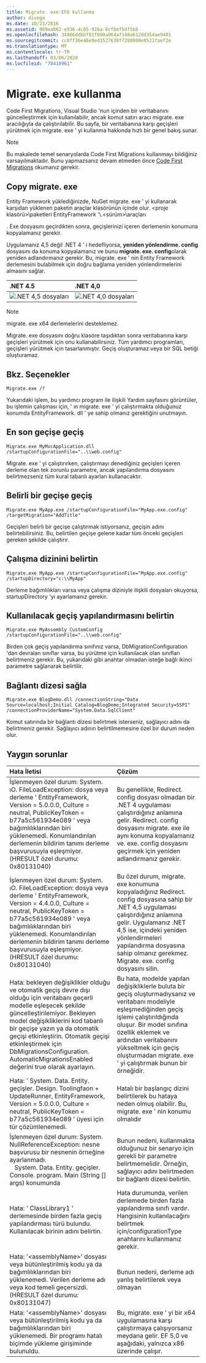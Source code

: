 ```yaml
---
title: Migrate. exe-EF6 kullanma
author: divega
ms.date: 10/23/2016
ms.assetid: 989ea862-e936-4c85-926a-8cfbef5df5b8
ms.openlocfilehash: 34866ddbbf81f090a064af148a612dd354ae9401
ms.sourcegitcommit: cc0ff36e46e9ed3527638f7208000e8521faef2e
ms.translationtype: MT
ms.contentlocale: tr-TR
ms.lasthandoff: 03/06/2020
ms.locfileid: "78418961"
---
```

# <a name="using-migrateexe"></a>Migrate. exe kullanma
Code First Migrations, Visual Studio 'nun içinden bir veritabanını güncelleştirmek için kullanılabilir, ancak komut satırı aracı migrate. exe aracılığıyla da çalıştırılabilir. Bu sayfa, bir veritabanına karşı geçişleri yürütmek için migrate. exe ' yi kullanma hakkında hızlı bir genel bakış sunar.

> [!NOTE]
> Bu makalede temel senaryolarda Code First Migrations kullanmayı bildiğiniz varsayılmaktadır. Bunu yapmazsanız devam etmeden önce [Code First Migrations](~/ef6/modeling/code-first/migrations/index.md) okumanız gerekir.

## <a name="copy-migrateexe"></a>Copy migrate. exe

Entity Framework yüklediğinizde, NuGet migrate. exe ' yi kullanarak karşıdan yüklenen paketin araçlar klasörünün içinde olur. &lt;proje klasörü&gt;\\paketleri EntityFramework '\\.&lt;sürüm&gt;\\araçları

. Exe dosyasını geçirdikten sonra, geçişlerinizi içeren derlemenin konumuna kopyalamanız gerekir.

Uygulamanız 4,5 değil .NET 4 ' i hedefliyorsa, **yeniden yönlendirme. config** dosyasını da konuma kopyalamanız ve bunu **migrate. exe. config**olarak yeniden adlandırmanız gerekir. Bu, migrate. exe ' nin Entity Framework derlemesini bulabilmek için doğru bağlama yeniden yönlendirmelerini almasını sağlar.

| .NET 4.5                                      | .NET 4,0                                      |
|:----------------------------------------------|:----------------------------------------------|
| ![.NET 4,5 dosyaları](~/ef6/media/net45files.png) | ![.NET 4,0 dosyaları](~/ef6/media/net40files.png) |

> [!NOTE]
> migrate. exe x64 derlemelerini desteklemez.

Migrate. exe dosyasını doğru klasöre taşıdıktan sonra veritabanına karşı geçişleri yürütmek için onu kullanabilirsiniz. Tüm yardımcı programları, geçişleri yürütmek için tasarlanmıştır. Geçiş oluşturamaz veya bir SQL betiği oluşturamaz.

## <a name="see-options"></a>Bkz. Seçenekler

``` console
Migrate.exe /?
```

Yukarıdaki işlem, bu yardımcı program ile ilişkili Yardım sayfasını görüntüler, bu işlemin çalışması için, ' ın migrate. exe ' yi çalıştırmakta olduğunuz konumda EntityFramework. dll ' ye sahip olmanız gerektiğini unutmayın.

## <a name="migrate-to-the-latest-migration"></a>En son geçişe geçiş

``` console
Migrate.exe MyMvcApplication.dll /startupConfigurationFile="..\\web.config"
```

Migrate. exe ' yi çalıştırırken, çalıştırmayı denediğiniz geçişleri içeren derleme olan tek zorunlu parametre, ancak yapılandırma dosyasını belirtmezseniz tüm kural tabanlı ayarları kullanacaktır.

## <a name="migrate-to-a-specific-migration"></a>Belirli bir geçişe geçiş

``` console
Migrate.exe MyApp.exe /startupConfigurationFile="MyApp.exe.config" /targetMigration="AddTitle"
```

Geçişleri belirli bir geçişe çalıştırmak istiyorsanız, geçişin adını belirtebilirsiniz. Bu, belirtilen geçişe gelene kadar tüm önceki geçişleri gereken şekilde çalıştırır.

## <a name="specify-working-directory"></a>Çalışma dizinini belirtin

``` console
Migrate.exe MyApp.exe /startupConfigurationFile="MyApp.exe.config" /startupDirectory="c:\\MyApp"
```

Derleme bağımlılıkları varsa veya çalışma diziniyle ilişkili dosyaları okuyorsa, startupDirectory 'yi ayarlamanız gerekir.

## <a name="specify-migration-configuration-to-use"></a>Kullanılacak geçiş yapılandırmasını belirtin

``` console
Migrate.exe MyAssembly CustomConfig /startupConfigurationFile="..\\web.config"
```

Birden çok geçiş yapılandırma sınıfınız varsa, DbMigrationConfiguration 'dan devralan sınıflar varsa, bu yürütme için kullanılacak olan sınıfları belirtmeniz gerekir. Bu, yukarıdaki gibi anahtar olmadan isteğe bağlı ikinci parametre sağlanarak belirtilir.

## <a name="provide-connection-string"></a>Bağlantı dizesi sağla

``` console
Migrate.exe BlogDemo.dll /connectionString="Data Source=localhost;Initial Catalog=BlogDemo;Integrated Security=SSPI" /connectionProviderName="System.Data.SqlClient"
```

Komut satırında bir bağlantı dizesi belirtmek isterseniz, sağlayıcı adını da belirtmeniz gerekir. Sağlayıcı adının belirtilmemesine özel bir durum neden olur.

## <a name="common-problems"></a>Yaygın sorunlar

| Hata İletisi                                                                                                                                                                                                                                                                                                                      | Çözüm                                                                                                                                                                                                                                                                                             |
|:-----------------------------------------------------------------------------------------------------------------------------------------------------------------------------------------------------------------------------------------------------------------------------------------------------------------------------------|:-----------------------------------------------------------------------------------------------------------------------------------------------------------------------------------------------------------------------------------------------------------------------------------------------------|
| İşlenmeyen özel durum: System. ıO. FileLoadException: dosya veya derleme ' EntityFramework, Version = 5.0.0.0, Culture = neutral, PublicKeyToken = b77a5c561934e089 ' veya bağımlılıklarından biri yüklenemedi. Konumlandırılan derlemenin bildirim tanımı derleme başvurusuyla eşleşmiyor. (HRESULT özel durumu: 0x80131040)         | Bu genellikle, Redirect. config dosyası olmadan bir .NET 4 uygulaması çalıştırdığınız anlamına gelir. Redirect. config dosyasını migrate. exe ile aynı konuma kopyalamanız ve. exe. config dosyasını geçirmek için yeniden adlandırmanız gerekir.                                                                                       |
| İşlenmeyen özel durum: System. ıO. FileLoadException: dosya veya derleme ' EntityFramework, Version = 4.4.0.0, Culture = neutral, PublicKeyToken = b77a5c561934e089 ' veya bağımlılıklarından biri yüklenemedi. Konumlandırılan derlemenin bildirim tanımı derleme başvurusuyla eşleşmiyor. (HRESULT özel durumu: 0x80131040)          | Bu özel durum, migrate. exe konumuna kopyaladığınız Redirect. config dosyasına sahip bir .NET 4,5 uygulaması çalıştırdığınız anlamına gelir. Uygulamanız .NET 4,5 ise, içindeki yeniden yönlendirmeleri yapılandırma dosyasına sahip olmanız gerekmez. Migrate. exe. config dosyasını silin.                                    |
| Hata: bekleyen değişiklikler olduğu ve otomatik geçiş devre dışı olduğu için veritabanı geçerli modelle eşleşecek şekilde güncelleştirilemiyor. Bekleyen model değişikliklerini kod tabanlı bir geçişe yazın ya da otomatik geçişi etkinleştirin. Otomatik geçişi etkinleştirmek için DbMigrationsConfiguration. AutomaticMigrationsEnabled değerini true olarak ayarlayın. | Bu hata, modelde yapılan değişikliklerle buluta bir geçiş oluşturmadıysanız ve veritabanı modeliyle eşleşmediğinden geçiş işlemi çalıştırıldığında oluşur. Bir model sınıfına özellik eklemek ve ardından veritabanını yükseltmek için geçiş oluşturmadan migrate. exe ' yi çalıştırmak bunun bir örneğidir. |
| Hata: ' System. Data. Entity. geçişler. Design. Toolingfaon + UpdateRunner, EntityFramework, Version = 5.0.0.0, Culture = neutral, PublicKeyToken = b77a5c561934e089 ' üyesi için tür çözümlenemedi.                                                                                                                                       | Hatalı bir başlangıç dizini belirtilerek bu hataya neden olmuş olabilir. Bu, migrate. exe ' nin konumu olmalıdır                                                                                                                                                                                      |
| İşlenmeyen özel durum: System. NullReferenceException: nesne başvurusu bir nesnenin örneğine ayarlanmadı. <br/>   System. Data. Entity. geçişler. Console. program. Main (String [] args) konumunda                                                                                                                                             | Bunun nedeni, kullanmakta olduğunuz bir senaryo için gerekli bir parametre belirtmemelidir. Örneğin, sağlayıcı adını belirtmeden bir bağlantı dizesi belirtin.                                                                                                                        |
| Hata: ' ClassLibrary1 ' derlemesinde birden fazla geçiş yapılandırması türü bulundu. Kullanılacak birinin adını belirtin.                                                                                                                                                                                                  | Hata durumunda, verilen derlemede birden fazla yapılandırma sınıfı vardır. Hangisinin kullanılacağını belirtmek için/configurationType anahtarını kullanmanız gerekir.                                                                                                                                           |
| Hata: '&lt;assemblyName&gt;' dosyası veya bütünleştirilmiş kodu ya da bağımlılıklarından biri yüklenemedi. Verilen derleme adı veya kod temeli geçersizdi. (HRESULT özel durumu: 0x80131047)                                                                                                                                                    | Bunun nedeni, derleme adı yanlış belirtilerek veya olmayan                                                                                                                                                                                                                          |
| Hata: '&lt;assemblyName&gt;' dosyası veya bütünleştirilmiş kodu ya da bağımlılıklarından biri yüklenemedi. Bir programı hatalı biçimde yükleme girişiminde bulunuldu.                                                                                                                                                                          | Bu, migrate. exe ' yi bir x64 uygulamasına karşı çalıştırmaya çalışıyorsanız meydana gelir. EF 5,0 ve aşağıdaki, yalnızca x86 üzerinde çalışır.                                                                                                                                                                                |

